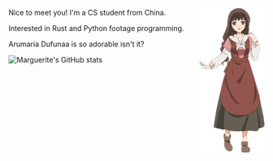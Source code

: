 <img align='right' src='figure/Almaria2.png' width='128px'></img>

Nice to meet you!  I'm a CS student from China.

Interested in Rust and Python footage programming.  

Arumaria Dufunaa is so adorable isn't it?

![Marguerite's GitHub stats](https://github-readme-stats.vercel.app/api?username=Marguerite68)
